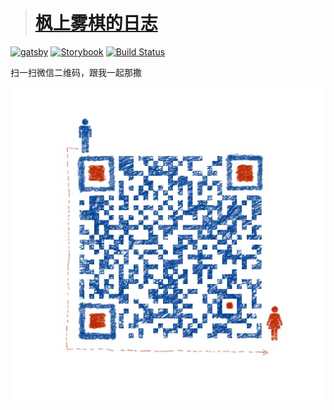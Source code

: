 > # [枫上雾棋的日志](https://fengshangwuqi.github.io)

[![gatsby][gatsby-svg]][gatsby-url]
[![Storybook][storybook-svg]][storybook-url]
[![Build Status][travis-svg]][travis-url]

[gatsby-svg]: https://img.shields.io/badge/gatsbyjs-V2-blue.svg
[gatsby-url]: https://github.com/gatsbyjs/gatsby
[storybook-svg]: https://github.com/storybooks/press/blob/master/badges/storybook.svg
[storybook-url]: https://github.com/storybooks/storybook
[travis-svg]: https://travis-ci.org/FengShangWuQi/fengshangwuqi.github.io.svg
[travis-url]: https://travis-ci.org/FengShangWuQi/fengshangwuqi.github.io

扫一扫微信二维码，跟我一起那撒

![wechat](./static/contact.jpeg)
